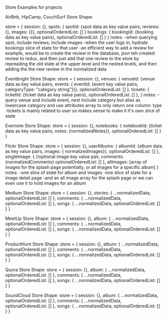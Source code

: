 Store Examples for projects

AirBnb, HipCamp, CouchSurf Store Shape:
<!-- store = {
    session: {},
    spots: {
        ...normalizedData, optionalOrderedList: []
        },
    reviewsForOneSpot: {
        ...normalizedData, optionalOrderedList: []
        },
    bookings: {
        ...normalizedData, optionalOrderedList: []
        },
    images: {
        ...normalizedData, optionalOrderedList: []
        }
} -->
store = {
    session: {},
    spots: {
        spotId: {spot data as key value pairs, reviews:{}, images: {}}, optionalOrderedList: []
        }
    bookings: {
        bookingId: {booking data as key value pairs}, optionalOrderedList: []
        }
}
notes:
-when querying spot, include reviews, include images
-when the user logs in, hydrate bookings slice of state for that user
-an efficient way to add a review for example, would be to create the review in the database, json teh created review to redux, and then just add that one review to the store by repreading the old state at the upper level and the nested levels, and then adding the the new review in the normalized data


Eventbright Store Shape:
store = {
    session: {},
    venues: {
        venueId: {venue data as key value pairs,
        events: { eventId: {event key value pairs, categoryType: "category string"}}},
        optionalOrderedList: []
        },
    tickets: {
        ticketId: {ticket data as key value pairs}, optionalOrderedList: []
        },
}
notes:
-query venue and include event, nest include category but alias as lowercase category and use attributes array to only return one column: type
-tickets is mainly related to user so makes sense to make it it's own slice of state


Evernote Store Shape:
store = {
    session: {},
    notebooks: {
        notebookId: {ticket data as key value pairs, notes: {normalizedNotes}}, optionalOrderedList: []
        }
}


Flickr Store Shape:
store = {
    session: {},
    userAlbums: {
        albumId: {album data as key value pairs, images: { normalizedImages}}, optionalOrderedList: []
        },
    singleImage: { //optional
        image key value pair, comments: {normalizedComments} optionalOrderedList: []
        },
    allImages: [array of images for the splash page potentially, or all images for a specific album]
}
notes:
-one slice of state for album and images
-one slice of state for a image detail page
-and an all image array for the splash page or we can even use it to hold images for an album


Medium Store Shape:
store = {
    session: {},
    stories: {
        ...normalizedData, optionalOrderedList: []
        },
    comments: {
        ...normalizedData, optionalOrderedList: []
        },
    songs: {
        ...normalizedData, optionalOrderedList: []
        }
}


MeetUp Store Shape:
store = {
    session: {},
    album: {
        ...normalizedData, optionalOrderedList: []
        },
    comments: {
        ...normalizedData, optionalOrderedList: []
        },
    songs: {
        ...normalizedData, optionalOrderedList: []
        }
}


ProductHunt Store Shape:
store = {
    session: {},
    album: {
        ...normalizedData, optionalOrderedList: []
        },
    comments: {
        ...normalizedData, optionalOrderedList: []
        },
    songs: {
        ...normalizedData, optionalOrderedList: []
        }
}


Quora Store Shape:
store = {
    session: {},
    album: {
        ...normalizedData, optionalOrderedList: []
        },
    comments: {
        ...normalizedData, optionalOrderedList: []
        },
    songs: {
        ...normalizedData, optionalOrderedList: []
        }
}


SoundCloud Store Shape:
store = {
    session: {},
    album: {
        ...normalizedData, optionalOrderedList: []
        },
    comments: {
        ...normalizedData, optionalOrderedList: []
        },
    songs: {
        ...normalizedData, optionalOrderedList: []
        }
}
